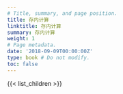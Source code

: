 ```yaml
---
# Title, summary, and page position.
title: 存内计算
linktitle: 存内计算
summary: 存内计算
weight: 1
# Page metadata.
date: '2018-09-09T00:00:00Z'
type: book # Do not modify.
toc: false
---
```


{{< list_children >}}